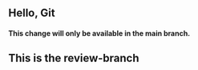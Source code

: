 ## Hello, Git

#### This change will only be available in the main branch.

## This is the review-branch
